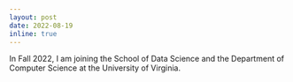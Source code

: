 ```yaml
---
layout: post
date: 2022-08-19
inline: true
---
```


In Fall 2022, I am joining the School of Data Science and the
Department of Computer Science at the University of Virginia.
